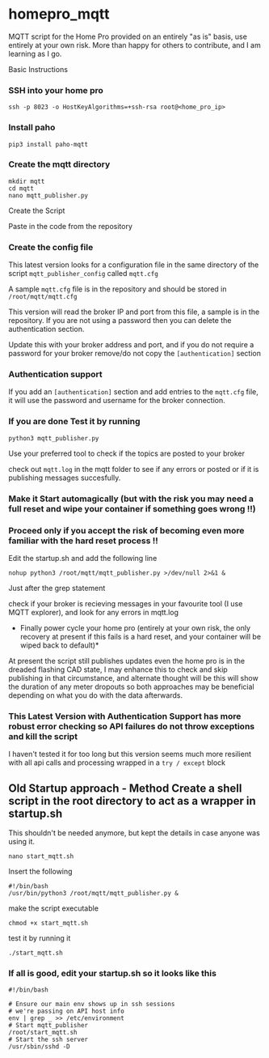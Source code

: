 # homepro_mqtt
MQTT script for the Home Pro provided on an entirely "as is" basis, use entirely at your own risk.  More than happy for others to contribute, and I am learning as I go.

Basic Instructions

### SSH into your home pro

`ssh -p 8023 -o HostKeyAlgorithms=+ssh-rsa root@<home_pro_ip>`

### Install paho

`pip3 install paho-mqtt`

### Create the mqtt directory

```
mkdir mqtt
cd mqtt
nano mqtt_publisher.py
```

Create the Script

Paste in the code from the repository 

### Create the config file

This latest version looks for a  configuration file in the same directory of the script `mqtt_publisher_config` called `mqtt.cfg`

A sample `mqtt.cfg` file is in the repository and should be stored in `/root/mqtt/mqtt.cfg`

This version will read the broker IP and port from this file, a sample is in the repository.  If you are not using a password then you can delete the authentication section.

Update this with your broker address and port, and if you do not require a password for your broker remove/do not copy the `[authentication]` section

### Authentication support

If you add an `[authentication]` section and add entries to the `mqtt.cfg` file, it will use the password and username for the broker connection.


### If you are done Test it by running 

`python3 mqtt_publisher.py`

Use your preferred tool to check if the topics are posted to your broker

check out `mqtt.log` in the mqtt folder to see if any errors or posted or if it is publishing messages succesfully.

### Make it Start automagically (but with the risk you may need a full reset and wipe your container if something goes wrong !!)
### Proceed only if you accept the risk of becoming even more familiar with the hard reset process !!

Edit the startup.sh and add the following line

`nohup python3 /root/mqtt/mqtt_publisher.py >/dev/null 2>&1 &`

Just after the grep statement

check if your broker is recieving messages in your favourite tool (I use MQTT explorer), and look for any errors in mqtt.log


* Finally power cycle your home pro (entirely at your own risk, the only recovery at present if this fails is a hard reset, and your container will be wiped back to default)*


At present the script still publishes updates even the home pro is in the dreaded flashing CAD state, I may enhance this to check and skip publishing in that circumstance, and alternate thought will be this will show the duration of any meter dropouts so both approaches may be beneficial depending on what you do with the data afterwards.

### This Latest Version with Authentication Support has more robust error checking so API failures do not throw exceptions and kill the script

I haven't tested it for too long but this version seems much more resilient with all api calls and processing wrapped in a `try / except` block


## Old Startup approach - Method Create a shell script in the root directory to act as a wrapper in startup.sh

This shouldn't be needed anymore, but kept the details in case anyone was using it.

`nano start_mqtt.sh`

Insert the following
```
#!/bin/bash
/usr/bin/python3 /root/mqtt/mqtt_publisher.py &
```
make the script executable

`chmod +x start_mqtt.sh`

test it by running it

`./start_mqtt.sh`

### If all is good, edit your startup.sh so it looks like this

```
#!/bin/bash

# Ensure our main env shows up in ssh sessions
# we're passing on API host info
env | grep _ >> /etc/environment
# Start mqtt_publisher
/root/start_mqtt.sh
# Start the ssh server
/usr/sbin/sshd -D
```



